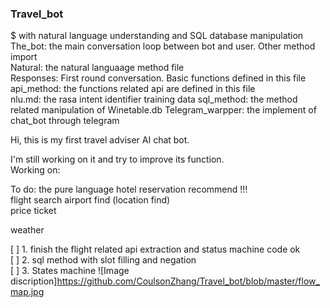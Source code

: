 ### Travel_bot   
$ with natural language understanding and SQL database manipulation  
The_bot: the main conversation loop between bot and user. Other method import  
Natural: the natural languaage method file  
Responses: First round conversation. Basic functions defined in this file  
api_method: the functions related api are defined in this file    
nlu.md: the rasa intent identifier training data 
sql_method: the method related manipulation of Winetable.db 
Telegram_warpper: the implement of chat_bot through telegram  



Hi, this is my first travel adviser AI chat bot. 
  
I'm still working on it and try to improve its function.  
Working on:  

 To do: the pure language hotel reservation recommend !!!  
 flight search
 airport find  (location find)  
 price ticket
 
 weather
 
[ ] 1. finish the flight related api extraction and status machine code  ok  
[ ] 2. sql method with slot filling and negation   
[ ] 3. States machine
![Image discription]https://github.com/CoulsonZhang/Travel_bot/blob/master/flow_map.jpg

